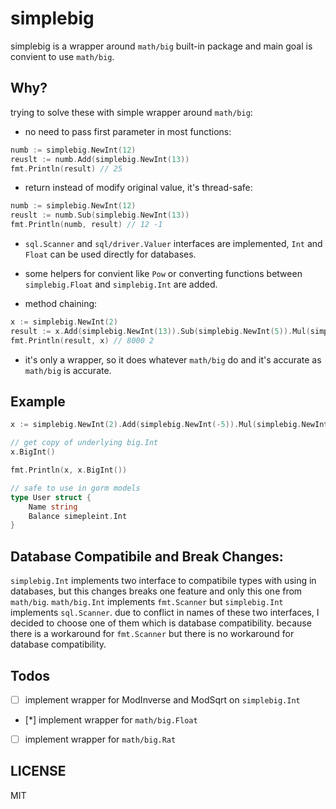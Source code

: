# simplebig

simplebig is a wrapper around `math/big` built-in package and main goal is convient to use `math/big`.

## Why?

trying to solve these with simple wrapper around `math/big`:

- no need to pass first parameter in most functions:

```go
numb := simplebig.NewInt(12)
reuslt := numb.Add(simplebig.NewInt(13))
fmt.Println(result) // 25
```

- return instead of modify original value, it's thread-safe:

```go
numb := simplebig.NewInt(12)
reuslt := numb.Sub(simplebig.NewInt(13))
fmt.Println(numb, result) // 12 -1
```

- `sql.Scanner` and `sql/driver.Valuer` interfaces are implemented, `Int` and `Float` can be used
  directly for databases.
- some helpers for convient like `Pow` or converting functions between
  `simplebig.Float` and
  `simplebig.Int` are added.

- method chaining:

```go
x := simplebig.NewInt(2)
result := x.Add(simplebig.NewInt(13)).Sub(simplebig.NewInt(5)).Mul(simplebig.NewInt(2)).Pow(simplebig.NewInt(3))
fmt.Println(result, x) // 8000 2
```

- it's only a wrapper, so it does whatever `math/big` do and it's accurate as `math/big` is accurate.

## Example

```go
x := simplebig.NewInt(2).Add(simplebig.NewInt(-5)).Mul(simplebig.NewInt(-1))

// get copy of underlying big.Int
x.BigInt()

fmt.Println(x, x.BigInt())

// safe to use in gorm models
type User struct {
    Name string
    Balance simepleint.Int
}
```

## Database Compatibile and Break Changes:

`simplebig.Int` implements two interface to compatibile types with using in databases, but this changes breaks one
feature and only this one from `math/big`. `math/big.Int` implements `fmt.Scanner` but
`simplebig.Int` implements `sql.Scanner`. due to conflict in names of these two
interfaces, I decided to choose one of them which is database compatibility. because there is
a workaround for `fmt.Scanner` but there is no workaround for database compatibility.

## Todos

- [ ] implement wrapper for ModInverse and ModSqrt on `simplebig.Int`
- [*] implement wrapper for `math/big.Float`
- [ ] implement wrapper for `math/big.Rat`

## LICENSE

MIT
